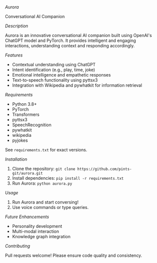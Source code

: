 *Aurora*


Conversational AI Companion

*Description*


Aurora is an innovative conversational AI companion built using OpenAI's ChatGPT model and PyTorch. It provides intelligent and engaging interactions, understanding context and responding accordingly.

*Features*


- Contextual understanding using ChatGPT
- Intent identification (e.g., play, time, joke)
- Emotional intelligence and empathetic responses
- Text-to-speech functionality using pyttsx3
- Integration with Wikipedia and pywhatkit for information retrieval

*Requirements*


- Python 3.8+
- PyTorch
- Transformers
- pyttsx3
- SpeechRecognition
- pywhatkit
- wikipedia
- pyjokes

See `requirements.txt` for exact versions.

*Installation*


1. Clone the repository: `git clone https://github.com/pints-git/aurora.git`
2. Install dependencies: `pip install -r requirements.txt`
3. Run Aurora: `python aurora.py`

*Usage*


1. Run Aurora and start conversing!
2. Use voice commands or type queries.

*Future Enhancements*


- Personality development
- Multi-modal interaction
- Knowledge graph integration

*Contributing*


Pull requests welcome! Please ensure code quality and consistency.




